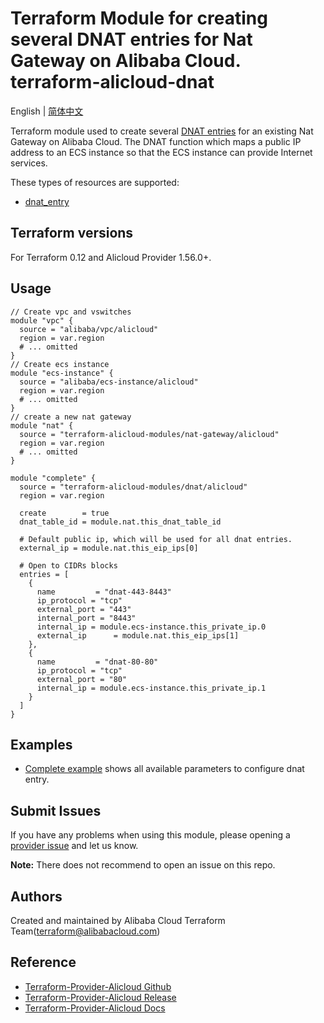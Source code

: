 Terraform Module for creating several DNAT entries for Nat Gateway on  Alibaba Cloud.    
terraform-alicloud-dnat
===========================

English | [简体中文](https://github.com/terraform-alicloud-modules/terraform-alicloud-dnat/blob/master/README-CN.md)

Terraform module used to create several [DNAT entries](https://www.alibabacloud.com/help/doc-detail/65170.htm) for an existing Nat Gateway on Alibaba Cloud. 
The DNAT function which maps a public IP address to an ECS instance so that the ECS instance can provide Internet services.

These types of resources are supported:

* [dnat_entry](https://www.terraform.io/docs/providers/alicloud/r/forward_entry.html)

## Terraform versions

For Terraform 0.12 and Alicloud Provider 1.56.0+.

## Usage

```hcl
// Create vpc and vswitches
module "vpc" {
  source = "alibaba/vpc/alicloud"
  region = var.region
  # ... omitted
}
// Create ecs instance
module "ecs-instance" {
  source = "alibaba/ecs-instance/alicloud"
  region = var.region
  # ... omitted
}
// create a new nat gateway
module "nat" {
  source = "terraform-alicloud-modules/nat-gateway/alicloud"
  region = var.region
  # ... omitted
}

module "complete" {
  source = "terraform-alicloud-modules/dnat/alicloud"
  region = var.region

  create        = true
  dnat_table_id = module.nat.this_dnat_table_id

  # Default public ip, which will be used for all dnat entries.
  external_ip = module.nat.this_eip_ips[0]

  # Open to CIDRs blocks
  entries = [
    {
      name         = "dnat-443-8443"
      ip_protocol = "tcp"
      external_port = "443"
      internal_port = "8443"
      internal_ip = module.ecs-instance.this_private_ip.0
      external_ip      = module.nat.this_eip_ips[1]
    },
    {
      name         = "dnat-80-80"
      ip_protocol = "tcp"
      external_port = "80"
      internal_ip = module.ecs-instance.this_private_ip.1
    }
  ]
}
```

## Examples

* [Complete example](https://github.com/terraform-alicloud-modules/terraform-alicloud-dnat/tree/master/examples/complete) shows all available parameters to configure dnat entry.

Submit Issues
-------------

If you have any problems when using this module, please opening a [provider issue](https://github.com/terraform-providers/terraform-provider-alicloud/issues/new) and let us know.

**Note:** There does not recommend to open an issue on this repo.

Authors
-------
Created and maintained by Alibaba Cloud Terraform Team(terraform@alibabacloud.com)

Reference
---------
* [Terraform-Provider-Alicloud Github](https://github.com/terraform-providers/terraform-provider-alicloud)
* [Terraform-Provider-Alicloud Release](https://releases.hashicorp.com/terraform-provider-alicloud/)
* [Terraform-Provider-Alicloud Docs](https://www.terraform.io/docs/providers/alicloud/index.html)


